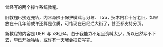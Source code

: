 曾经写的两个操作系统教程。

旧教程已接近完结，内容局限于保护模式与分段、TSS，技术内容十分老旧，如果放在十几年前或许还算是优质，可惜现在已经烂大街了，甚至都支持分页。

新教程的内容是 UEFI 与 x86_64，由于我能力不足且资料太少，所以已然写不下去，早已开始咕咕，或许有一天我会把它写完。